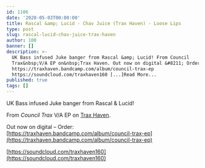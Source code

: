 ```yaml
---
id: 1106
date: '2020-05-03T00:00:00'
title: Rascal &amp; Lucid - Chav Juice (Trax Haven) - Loose Lips
type: post
slug: rascal-lucid-chav-juice-trax-haven
author: 100
banner: []
description: >-
  UK Bass infused Juke banger from Rascal &amp; Lucid! From Council
  Trax&nbsp;V/A EP on&nbsp;Trax Haven. Out now on digital &#8211; Order:
  https://traxhaven.bandcamp.com/album/council-trax-ep
  https://soundcloud.com/traxhaven160 [...]Read More...
published: true
tags: []
---
```

UK Bass infused Juke banger from Rascal & Lucid!

From _Council Trax_ V/A EP on [Trax Haven](https://traxhaven.bandcamp.com/).

Out now on digital – Order: [](https://traxhaven.bandcamp.com/album/council-trax-ep)[https://traxhaven.bandcamp.com/album/council-trax-ep](https://traxhaven.bandcamp.com/album/council-trax-ep)

[https://soundcloud.com/traxhaven160](https://soundcloud.com/traxhaven160)